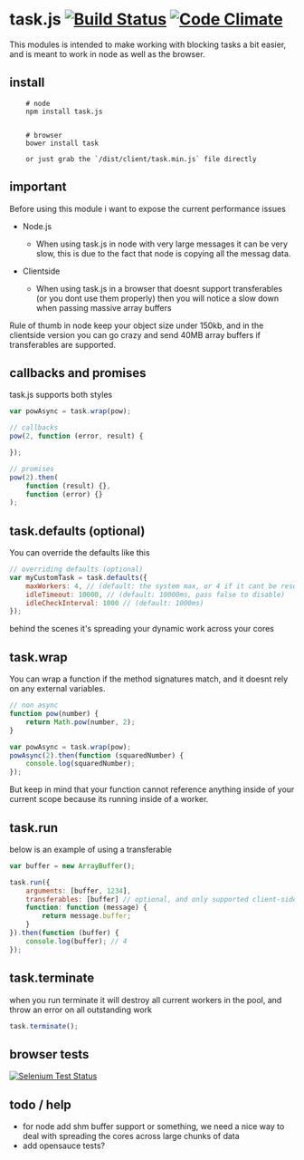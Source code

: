 # task.js [![Build Status](https://img.shields.io/travis/icodeforlove/task.js.svg?branch=master)](https://travis-ci.org/icodeforlove/task.js) [![Code Climate](https://img.shields.io/codeclimate/github/icodeforlove/task.js.svg)](https://codeclimate.com/github/icodeforlove/task.js)
This modules is intended to make working with blocking tasks a bit easier, and is meant to work in node as well as the browser.

## install

```
	# node
	npm install task.js


	# browser
	bower install task

	or just grab the `/dist/client/task.min.js` file directly

```

## important

Before using this module i want to expose the current performance issues

- Node.js

	- When using task.js in node with very large messages it can be very slow, this is due to the fact that node is copying all the messag data.

- Clientside
	- When using task.js in a browser that doesnt support transferables (or you dont use them properly) then you will notice a slow down when passing massive array buffers

Rule of thumb in node keep your object size under 150kb, and in the clientside version you can go crazy and send 40MB array buffers if transferables are supported.

## callbacks and promises

task.js supports both styles

```javascript
var powAsync = task.wrap(pow);

// callbacks
pow(2, function (error, result) {

});

// promises
pow(2).then(
	function (result) {},
	function (error) {}
);
```

## task.defaults (optional)

You can override the defaults like this

```javascript
// overriding defaults (optional)
var myCustomTask = task.defaults({
	maxWorkers: 4, // (default: the system max, or 4 if it cant be resolved)
	idleTimeout: 10000, // (default: 10000ms, pass false to disable)
	idleCheckInterval: 1000 // (default: 1000ms)
});
```

behind the scenes it's spreading your dynamic work across your cores

## task.wrap

You can wrap a function if the method signatures match, and it doesnt rely on any external variables.

```javascript
// non async
function pow(number) {
	return Math.pow(number, 2);
}

var powAsync = task.wrap(pow);
powAsync(2).then(function (squaredNumber) {
	console.log(squaredNumber);
});
```

But keep in mind that your function cannot reference anything inside of your current scope because its running inside of a worker.

## task.run

below is an example of using a transferable

```javascript
var buffer = new ArrayBuffer();

task.run({
	arguments: [buffer, 1234],
	transferables: [buffer] // optional, and only supported client-side
	function: function (message) {
		return message.buffer;
	}
}).then(function (buffer) {
	console.log(buffer); // 4
});
```

## task.terminate

when you run terminate it will destroy all current workers in the pool, and throw an error on all outstanding work

```javascript
task.terminate();
```

## browser tests

[![Selenium Test Status](https://saucelabs.com/browser-matrix/task-js.svg)](https://saucelabs.com/u/task-js)

## todo / help

- for node add shm buffer support or something, we need a nice way to deal with spreading the cores across large chunks of data
- add opensauce tests?
